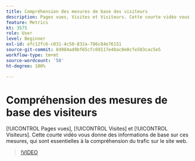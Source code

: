```yaml
---
title: Compréhension des mesures de base des visiteurs
description: Pages vues, Visites et Visiteurs. Cette courte vidéo vous donne des informations de base sur ces mesures, qui sont essentielles à la compréhension du trafic sur le site web.
feature: Metrics
kt: 3575
role: User
level: Beginner
exl-id: efc12fc6-c031-4c50-832a-786c84e76151
source-git-commit: 84984ad9bf65cfc69117e40ac0e0cfe503cac5e5
workflow-type: tm+mt
source-wordcount: '58'
ht-degree: 100%

---
```


# Compréhension des mesures de base des visiteurs

[!UICONTROL Pages vues], [!UICONTROL Visites] et [!UICONTROL Visiteurs]. Cette courte vidéo vous donne des informations de base sur ces mesures, qui sont essentielles à la compréhension du trafic sur le site web.

>[!VIDEO](https://video.tv.adobe.com/v/28774/?quality=12&learn=on)
